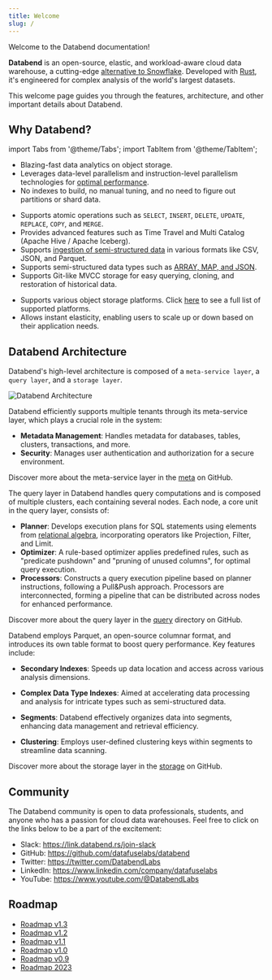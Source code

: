 ```yaml
---
title: Welcome
slug: /
---
```


Welcome to the Databend documentation!

**Databend** is an open-source, elastic, and workload-aware cloud data warehouse, a cutting-edge [alternative to Snowflake](https://github.com/datafuselabs/databend/issues/13059). Developed with [Rust](https://www.rust-lang.org/), it's engineered for complex analysis of the world's largest datasets.

This welcome page guides you through the features, architecture, and other important details about Databend.

## Why Databend?

import Tabs from '@theme/Tabs';
import TabItem from '@theme/TabItem';

<Tabs groupId="whydatabend">
<TabItem value="Performance" label="Performance">

- Blazing-fast data analytics on object storage.
- Leverages data-level parallelism and instruction-level parallelism technologies for [optimal performance](https://benchmark.clickhouse.com/).
- No indexes to build, no manual tuning, and no need to figure out partitions or shard data.

</TabItem>

<TabItem value="Data Manipulation" label="Data Manipulation">

- Supports atomic operations such as `SELECT`, `INSERT`, `DELETE`, `UPDATE`, `REPLACE`, `COPY`, and `MERGE`.
- Provides advanced features such as Time Travel and Multi Catalog (Apache Hive / Apache Iceberg).
- Supports [ingestion of semi-structured data](/doc/load-data/load) in various formats like CSV, JSON, and Parquet.
- Supports semi-structured data types such as [ARRAY, MAP, and JSON](/sql/sql-reference/data-types/).
- Supports Git-like MVCC storage for easy querying, cloning, and restoration of historical data.

</TabItem>

<TabItem value="Object Storage" label="Object Storage">

- Supports various object storage platforms. Click [here](../10-deploy/00-understanding-deployment-modes.md#supported-object-storage) to see a full list of supported platforms.
- Allows instant elasticity, enabling users to scale up or down based on their application needs.

</TabItem>
</Tabs>

## Databend Architecture

Databend's high-level architecture is composed of a `meta-service layer`, a `query layer`, and a `storage layer`.

![Databend Architecture](https://github.com/datafuselabs/databend/assets/172204/68b1adc6-0ec1-41d4-9e1d-37b80ce0e5ef)

<Tabs groupId="databendlay">
<TabItem value="Meta-Service Layer" label="Meta-Service Layer">

Databend efficiently supports multiple tenants through its meta-service layer, which plays a crucial role in the system:

- **Metadata Management**: Handles metadata for databases, tables, clusters, transactions, and more.
- **Security**: Manages user authentication and authorization for a secure environment.

Discover more about the meta-service layer in the [meta](https://github.com/datafuselabs/databend/tree/main/src/meta) on GitHub.

</TabItem>
<TabItem value="Query Layer" label="Query Layer">

The query layer in Databend handles query computations and is composed of multiple clusters, each containing several nodes.
Each node, a core unit in the query layer, consists of:
- **Planner**: Develops execution plans for SQL statements using elements from [relational algebra](https://en.wikipedia.org/wiki/Relational_algebra), incorporating operators like Projection, Filter, and Limit.
- **Optimizer**: A rule-based optimizer applies predefined rules, such as "predicate pushdown" and "pruning of unused columns", for optimal query execution.
- **Processors**: Constructs a query execution pipeline based on planner instructions, following a Pull&Push approach. Processors are interconnected, forming a pipeline that can be distributed across nodes for enhanced performance.

Discover more about the query layer in the [query](https://github.com/datafuselabs/databend/tree/main/src/query) directory on GitHub.

</TabItem>
<TabItem value="Storage Layer" label="Storage Layer">

Databend employs Parquet, an open-source columnar format, and introduces its own table format to boost query performance. Key features include:

- **Secondary Indexes**: Speeds up data location and access across various analysis dimensions.
 
- **Complex Data Type Indexes**: Aimed at accelerating data processing and analysis for intricate types such as semi-structured data.

- **Segments**: Databend effectively organizes data into segments, enhancing data management and retrieval efficiency.

- **Clustering**: Employs user-defined clustering keys within segments to streamline data scanning.

Discover more about the storage layer in the [storage](https://github.com/datafuselabs/databend/tree/main/src/query/storages) on GitHub.


</TabItem>
</Tabs>

## Community

The Databend community is open to data professionals, students, and anyone who has a passion for cloud data warehouses. Feel free to click on the links below to be a part of the excitement:

- Slack: https://link.databend.rs/join-slack
- GitHub: https://github.com/datafuselabs/databend
- Twitter: https://twitter.com/DatabendLabs
- LinkedIn: https://www.linkedin.com/company/datafuselabs
- YouTube: https://www.youtube.com/@DatabendLabs

## Roadmap

- [Roadmap v1.3](https://github.com/datafuselabs/databend/issues/11868)
- [Roadmap v1.2](https://github.com/datafuselabs/databend/issues/11073)
- [Roadmap v1.1](https://github.com/datafuselabs/databend/issues/10334)
- [Roadmap v1.0](https://github.com/datafuselabs/databend/issues/9604)
- [Roadmap v0.9](https://github.com/datafuselabs/databend/issues/7052)
- [Roadmap 2023](https://github.com/datafuselabs/databend/issues/9448)
 
